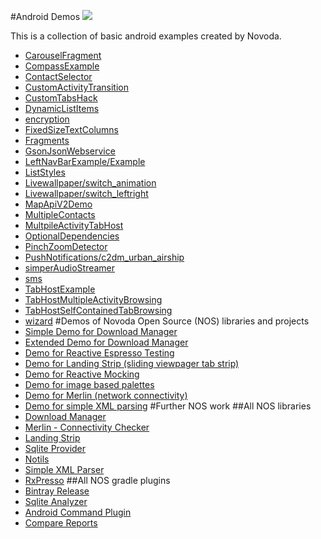 #Android Demos [![](https://raw.githubusercontent.com/novoda/novoda/master/assets/btn_apache_lisence.png)](LICENSE.txt)

This is a collection of basic android examples created by Novoda.

* [CarouselFragment](http://github.com/novoda/android-demos/tree/master/CarouselFragment)
* [CompassExample](http://github.com/novoda/android-demos/tree/master/CompassExample)
* [ContactSelector](http://github.com/novoda/android-demos/tree/master/ContactSelector)
* [CustomActivityTransition](http://github.com/novoda/android-demos/tree/master/CustomActivityTransition)
* [CustomTabsHack](http://github.com/novoda/android-demos/tree/master/CustomTabsHack)
* [DynamicListItems](http://github.com/novoda/android-demos/tree/master/DynamicListItems)
* [encryption](http://github.com/novoda/android-demos/tree/master/encryption)
* [FixedSizeTextColumns](http://github.com/novoda/android-demos/tree/master/FixedSizeTextColumns)
* [Fragments](http://github.com/novoda/android-demos/tree/master/Fragments)
* [GsonJsonWebservice](http://github.com/novoda/android-demos/tree/master/GsonJsonWebservice)
* [LeftNavBarExample/Example](http://github.com/novoda/android-demos/tree/master/LeftNavBarExample/Example)
* [ListStyles](http://github.com/novoda/android-demos/tree/master/ListStyles)
* [Livewallpaper/switch_animation](http://github.com/novoda/android-demos/tree/master/Livewallpaper/switch_animation)
* [Livewallpaper/switch_leftright](http://github.com/novoda/android-demos/tree/master/Livewallpaper/switch_leftright)
* [MapApiV2Demo](http://github.com/novoda/android-demos/tree/master/MapApiV2Demo)
* [MultipleContacts](http://github.com/novoda/android-demos/tree/master/MultipleContacts)
* [MultpileActivityTabHost](http://github.com/novoda/android-demos/tree/master/MultpileActivityTabHost)
* [OptionalDependencies](http://github.com/novoda/android-demos/tree/master/OptionalDependencies)
* [PinchZoomDetector](http://github.com/novoda/android-demos/tree/master/PinchZoomDetector)
* [PushNotifications/c2dm_urban_airship](http://github.com/novoda/android-demos/tree/master/PushNotifications/c2dm_urban_airship)
* [simperAudioStreamer](http://github.com/novoda/android-demos/tree/master/simperAudioStreamer)
* [sms](http://github.com/novoda/android-demos/tree/master/sms)
* [TabHostExample](http://github.com/novoda/android-demos/tree/master/TabHostExample)
* [TabHostMultipleActivityBrowsing](http://github.com/novoda/android-demos/tree/master/TabHostMultipleActivityBrowsing)
* [TabHostSelfContainedTabBrowsing](http://github.com/novoda/android-demos/tree/master/TabHostSelfContainedTabBrowsing)
* [wizard](http://github.com/novoda/android-demos/tree/master/wizard)
#Demos of Novoda Open Source (NOS) libraries and projects
* [Simple Demo for Download Manager](https://github.com/novoda/download-manager/tree/master/demo-simple)
* [Extended Demo for Download Manager](https://github.com/novoda/download-manager/tree/master/demo-extended)
* [Demo for Reactive Espresso Testing](https://github.com/novoda/rxpresso/tree/master/demo)
* [Demo for Landing Strip (sliding viewpager tab strip)](https://github.com/novoda/landing-strip/tree/master/demo)
* [Demo for Reactive Mocking](https://github.com/novoda/rxmocks/tree/master/demo)
* [Demo for image based palettes](https://github.com/novoda/material-painter)
* [Demo for Merlin (network connectivity)](https://github.com/novoda/merlin/tree/master/demo)
* [Demo for simple XML parsing](https://github.com/novoda/simple-easy-xml-parser/tree/master/demoAndroid)
#Further NOS work
##All NOS libraries
* [Download Manager](https://github.com/novoda/download-manager)
* [Merlin - Connectivity Checker](https://github.com/novoda/merlin)
* [Landing Strip](https://github.com/novoda/landing-strip)
* [Sqlite Provider](https://github.com/novoda/sqlite-provider)
* [Notils](https://github.com/novoda/notils)
* [Simple XML Parser](https://github.com/novoda/simple-easy-xml-parser)
* [RxPresso](https://github.com/novoda/rxpresso)
##All NOS gradle plugins
* [Bintray Release](https://github.com/novoda/bintray-release)
* [Sqlite Analyzer](https://github.com/novoda/sqlite-analyzer)
* [Android Command Plugin](https://github.com/novoda/gradle-android-command-plugin)
* [Compare Reports](https://github.com/novoda/spikes/tree/master/compare-reports)

